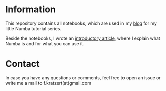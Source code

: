 # Information

This repository contains all notebooks, which are used in my [blog](https://kratzert.github.io/) for my little Numba tutorial series.

Beside the notebooks, I wrote an [introductory article](https://kratzert.github.io/2017/09/12/introduction-to-the-numba-library.html), where I explain what Numba is and for what you can use it.

# Contact
In case you have any questions or comments, feel free to open an issue or write me a mail to f.kratzert(at)gmail.com

